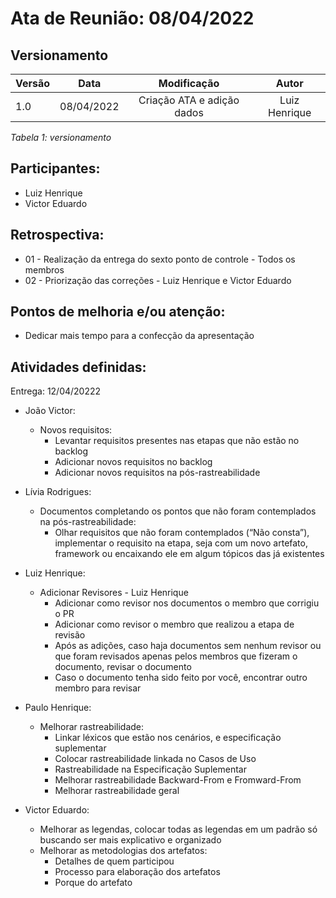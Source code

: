 # Ata de Reunião: 08/04/2022

## Versionamento

| Versão | Data | Modificação | Autor |
|-|-|:-:|:-:|
| 1.0 | 08/04/2022 | Criação ATA e adição dados | Luiz Henrique |

*Tabela 1: versionamento*


## Participantes: 
- Luiz Henrique
- Victor Eduardo

## Retrospectiva:
- 01 - Realização da entrega do sexto ponto de controle - Todos os membros
- 02 - Priorização das correções - Luiz Henrique e Victor Eduardo

## Pontos de melhoria e/ou atenção:
- Dedicar mais tempo para a confecção da apresentação

## Atividades definidas:

Entrega: 12/04/20222

- João Victor:
    - Novos requisitos:
        - Levantar requisitos presentes nas etapas que não estão no backlog
        - Adicionar novos requisitos no backlog
        - Adicionar novos requisitos na pós-rastreabilidade


- Lívia Rodrigues:
    - Documentos completando os pontos que não foram contemplados na pós-rastreabilidade:
        - Olhar requisitos que não foram contemplados (“Não consta”), implementar o requisito na etapa, seja com um novo artefato, framework ou encaixando ele em algum tópicos das já existentes


- Luiz Henrique:
    - Adicionar Revisores - Luiz Henrique
        - Adicionar como revisor nos documentos o membro que corrigiu o PR
        - Adicionar como revisor o membro que realizou a etapa de revisão
        - Após as adições, caso haja documentos sem nenhum revisor ou que foram revisados apenas pelos membros que fizeram o documento, revisar o documento 
        - Caso o documento tenha sido feito por você, encontrar outro membro para revisar


- Paulo Henrique:
    - Melhorar rastreabilidade:
        - Linkar léxicos que estão nos cenários, e especificação suplementar
        - Colocar rastreabilidade linkada no Casos de Uso
        - Rastreabilidade na Especificação Suplementar
        - Melhorar rastreabilidade Backward-From e Fromward-From
        - Melhorar rastreabilidade geral


- Victor Eduardo:
    - Melhorar as legendas, colocar todas as legendas em um padrão só buscando ser mais explicativo e organizado
    - Melhorar as metodologias dos artefatos:
        - Detalhes de quem participou 
        - Processo para elaboração dos artefatos
        - Porque do artefato
